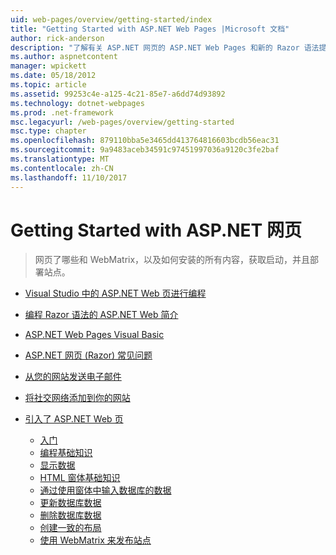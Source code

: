 ```yaml
---
uid: web-pages/overview/getting-started/index
title: "Getting Started with ASP.NET Web Pages |Microsoft 文档"
author: rick-anderson
description: "了解有关 ASP.NET 网页的 ASP.NET Web Pages 和新的 Razor 语法提供快速、 便于访问，轻量的方法与 HTML t 合并的服务器代码..."
ms.author: aspnetcontent
manager: wpickett
ms.date: 05/18/2012
ms.topic: article
ms.assetid: 99253c4e-a125-4c21-85e7-a6dd74d93892
ms.technology: dotnet-webpages
ms.prod: .net-framework
msc.legacyurl: /web-pages/overview/getting-started
msc.type: chapter
ms.openlocfilehash: 879110bba5e3465dd413764816603bcdb56eac31
ms.sourcegitcommit: 9a9483aceb34591c97451997036a9120c3fe2baf
ms.translationtype: MT
ms.contentlocale: zh-CN
ms.lasthandoff: 11/10/2017
---
```

<a name="getting-started-with-aspnet-web-pages"></a>Getting Started with ASP.NET 网页
====================
> 网页了哪些和 WebMatrix，以及如何安装的所有内容，获取启动，并且部署站点。


- [Visual Studio 中的 ASP.NET Web 页进行编程](program-asp-net-web-pages-in-visual-studio.md)
- [编程 Razor 语法的 ASP.NET Web 简介](introducing-razor-syntax-c.md)
- [ASP.NET Web Pages Visual Basic](introducing-razor-syntax-vb.md)
- [ASP.NET 网页 (Razor) 常见问题](aspnet-web-pages-razor-faq.md)
- [从您的网站发送电子邮件](11-adding-email-to-your-web-site.md)
- [将社交网络添加到你的网站](13-adding-social-networking-to-your-web-site.md)
- [引入了 ASP.NET Web 页](introducing-aspnet-web-pages-2/index.md)

    - [入门](introducing-aspnet-web-pages-2/getting-started.md)
    - [编程基础知识](introducing-aspnet-web-pages-2/intro-to-web-pages-programming.md)
    - [显示数据](introducing-aspnet-web-pages-2/displaying-data.md)
    - [HTML 窗体基础知识](introducing-aspnet-web-pages-2/form-basics.md)
    - [通过使用窗体中输入数据库的数据](introducing-aspnet-web-pages-2/entering-data.md)
    - [更新数据库数据](introducing-aspnet-web-pages-2/updating-data.md)
    - [删除数据库数据](introducing-aspnet-web-pages-2/deleting-data.md)
    - [创建一致的布局](introducing-aspnet-web-pages-2/layouts.md)
    - [使用 WebMatrix 来发布站点](introducing-aspnet-web-pages-2/publishing.md)

